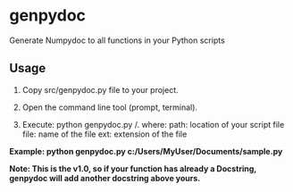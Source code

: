 # genpydoc
Generate Numpydoc to all functions in your Python scripts

## Usage
1. Copy src/genpydoc.py file to your project.

2. Open the command line tool (prompt, terminal).

3. Execute: python genpydoc.py <path>/<file>.<ext> where:
   path: location of your script file
   file: name of the file
   ext: extension of the file

**Example: python genpydoc.py c:/Users/MyUser/Documents/sample.py**
   
**Note: This is the v1.0, so if your function has already a Docstring, genpydoc will add another docstring above yours.**

